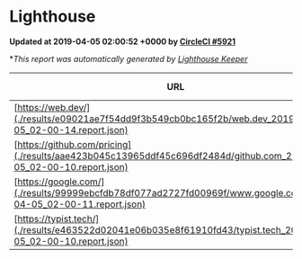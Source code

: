 
# Lighthouse

**Updated at 2019-04-05 02:00:52 +0000 by [CircleCI #5921](https://circleci.com/gh/ItinerisLtd/lighthouse-keeper-example/5921)**

**This report was automatically generated by [Lighthouse Keeper](https://github.com/itinerisltd/lighthouse-keeper)*

| URL | Performance | Accessibility | Best Practices | SEO | PWA | Updated At |
| --- | --- | --- | --- | --- | --- | --- |
| [https://web.dev/](./results/e09021ae7f54dd9f3b549cb0bc165f2b/web.dev_2019-04-05_02-00-14.report.json) | 0.97 | 0.93 | 1 | 0.96 | 1 | 2019-04-05T02:00:14.419Z |
| [https://github.com/pricing](./results/aae423b045c13965ddf45c696df2484d/github.com_2019-04-05_02-00-10.report.json) | 0.87 | 0.89 | 0.93 | 0.9 | 0.58 | 2019-04-05T02:00:10.525Z |
| [https://google.com/](./results/99999ebcfdb78df077ad2727fd00969f/www.google.com_2019-04-05_02-00-11.report.json) | 0.95 | 0.71 | 0.93 | 0.8 | 0.58 | 2019-04-05T02:00:11.171Z |
| [https://typist.tech/](./results/e463522d02041e06b035e8f61910fd43/typist.tech_2019-04-05_02-00-10.report.json) | 1 |  |  |  |  | 2019-04-05T02:00:10.190Z |
